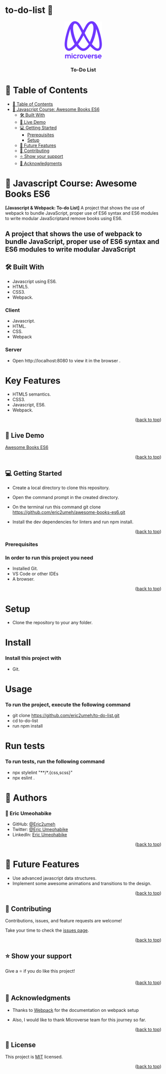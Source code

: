 # to-do-list 📝

<a name="readme-top"></a>

<div align="center">

  <img src="murple_logo.png" alt="logo" width="120"  height="auto"/>
  <br/>

  <h3><b>To-Do List</b></h3>

</div>

<!-- TABLE OF CONTENTS -->

# 📗 Table of Contents

- [📗 Table of Contents](#-table-of-contents)
- [📖 Javascript Course: Awesome Books ES6 ](#javascript-course-awesome-books-es6)
  - [🛠 Built With ](#-built-with-)
  - [🚀 Live Demo ](#-live-demo-)
  - [💻 Getting Started ](#-getting-started-)
    - [Prerequisites](#prerequisites)
    - [Setup](#setup)
  - [🔭 Future Features ](#-future-features-)
  - [🤝 Contributing ](#-contributing-)
  - [⭐️ Show your support ](#️-show-your-support-)
  - [🙏 Acknowledgments ](#-acknowledgments-)

<!-- PROJECT DESCRIPTION -->

# 📖 Javascript Course: Awesome Books ES6 <a name="about-project"></a>

**[Javascript & Webpack: To-do List]** A project that shows the use of webpack to bundle JavaScript, proper use of ES6 syntax and ES6 modules to write modular JavaScriptand remove books using ES6.
## A project that shows the use of webpack to bundle JavaScript, proper use of ES6 syntax and ES6 modules to write modular JavaScript

## 🛠 Built With <a name="built-with"></a>

- Javascript using ES6.
- HTML5.
- CSS3.
- Webpack.

### Client

- Javascript.
- HTML.
- CSS.
- Webpack

### Server

- Open http://localhost:8080 to view it in the browser .

# Key Features

- HTML5 semantics.
- CSS3.
- Javascript, ES6.
- Webpack.

<p align="right">(<a href="#readme-top">back to top</a>)</p>

## 🚀 Live Demo <a name="live-demo"></a>

[Awesome Books ES6](https://eric2umeh.github.io/to-do-list.git/)

<p align="right">(<a href="#readme-top">back to top</a>)</p>


## 💻 Getting Started <a name="getting-started"></a>

- Create a local directory to clone this repository.

- Open the command prompt in the created directory.

- On the terminal run this command git clone https://github.com/eric2umeh/awesome-books-es6.git

- Install the dev dependencies for linters and run npm install.

<p align="right">(<a href="#readme-top">back to top</a>)</p>

### Prerequisites

### In order to run this project you need

- Installed Git.
- VS Code or other IDEs
- A browser.

<p align="right">(<a href="#readme-top">back to top</a>)</p>

# Setup

- Clone the repository to your any folder.

# Install

### Install this project with

- Git.

# Usage

### To run the project, execute the following command

- git clone <https://github.com/eric2umeh/to-do-list.git>
- cd to-do-list
- run npm install

# Run tests

### To run tests, run the following command

- npx stylelint "**/*.{css,scss}"
- npx eslint .

# 👥 Authors

### 👤 Eric Umeohabike

- GitHub: [@Eric2umeh](https://github.com/eric2umeh)
- Twitter: [@Eric Umeohabike](https://twitter.com/king_eric_)
- LinkedIn: [Eric Umeohabike](https://www.linkedin.com/in/eric-umeohabike-4a510ba4/)

<p align="right">(<a href="#readme-top">back to top</a>)</p>

# 🔭 Future Features <a name="future-features"></a>

- Use advanced javascript data structures.
- Implement some awesome animations and transitions to the design.

<p align="right">(<a href="#readme-top">back to top</a>)</p>

## 🤝 Contributing <a name="contributing"></a>

Contributions, issues, and feature requests are welcome!

Take your time to check the [issues page](https://github.com/eric2umeh/to-do-list/issues).

<p align="right">(<a href="#readme-top">back to top</a>)</p>

## ⭐️ Show your support <a name="support"></a>

Give a ⭐️ if you do like this project!

<p align="right">(<a href="#readme-top">back to top</a>)</p>

## 🙏 Acknowledgments <a name="acknowledgements"></a>

- Thanks to [Webpack](https://webpack.js.org/guides/getting-started/#basic-setup) for the documentation on webpack setup

- Also, I would like to thank Microverse team for this journey so far.

<p align="right">(<a href="#readme-top">back to top</a>)</p>

<!-- LICENSE -->

## 📝 License <a name="license"></a>

This project is [MIT](./MIT.md) licensed.

<p align="right">(<a href="#readme-top">back to top</a>)</p>
